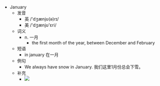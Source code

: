 - January
  - 发音
    - 英 /'dʒænjʊ(ə)rɪ/
    - 美 /'dʒænjʊ'ɛri/
  - 词义
    - n. 一月
      - the first month of the year, between December and February
  - 短语
    - in january 在一月
  - 例句
    - We always have snow in January. 我们这里1月份总会下雪。
  - 补充
    - ![](https://cdn.jsdelivr.net/gh/Tdahuyou/imgs@main/2025-05-08-23-44-37.png)
